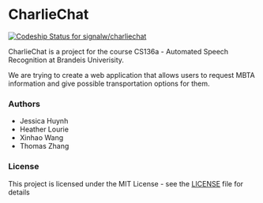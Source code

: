 CharlieChat  
============
[ ![Codeship Status for signalw/charliechat](https://app.codeship.com/projects/4f8a4580-8b0c-0134-4d70-7a22352218be/status?branch=master)](https://app.codeship.com/projects/184581)

CharlieChat is a project for the course CS136a - Automated Speech Recognition at Brandeis Univerisity.

We are trying to create a web application that allows users to request MBTA information and give possible transportation options for them.

### Authors

* Jessica Huynh
* Heather Lourie
* Xinhao Wang
* Thomas Zhang

### License

This project is licensed under the MIT License - see the [LICENSE](LICENSE) file for details
